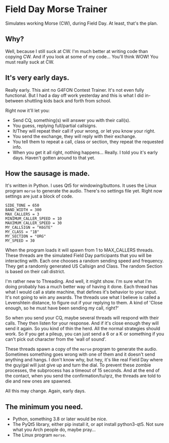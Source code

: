 # Field Day Morse Trainer
Simulates working Morse (CW), during Field Day. At least, that's the plan.

## Why?
Well, because I still suck at CW. I'm much better at writing code than copying CW. And if you look at some of my code... You'll think WOW! You must really suck at CW. 

## It's very early days.
Really early. This aint no G4FON Contest Trainer. It's not even fully functional. But I had a day off work yesterday and this is what I did in-between shuttling kids back and forth from school.

Right now it'll let you: 

*  Send CQ, something(s) will answer you with their call(s). 
*  You guess, replying full/partial callsigns.
*  It/They will repeat their call if your wrong, or let you know your right.
*  You send the exchange, they will reply with their exchange.
*  You tell them to repeat a call, class or section, they repeat the requested info.
*  When you get it all right, nothing happens... Really. I told you it's early days. Haven't gotten around to that yet.

## How the sausage is made.
It's written in Python. I uses Qt5 for windowing/buttons. It uses the Linux program `morse` to generate the audio. There's no settings file yet. Right now settings are just a block of code.

```
SIDE_TONE = 650
BAND_WIDTH = 300
MAX_CALLERS = 3
MINIMUM_CALLER_SPEED = 10
MAXIMUM_CALLER_SPEED = 30
MY_CALLSIGN = "K6GTE"
MY_CLASS = "1B"
MY_SECTION = "ORG"
MY_SPEED = 30
```

When the program loads it will spawn from 1 to MAX_CALLERS threads. These threads are the simulated Field Day participants that you will be interacting with. Each one chooses a random sending speed and frequency. They get a randomly generated US Callsign and Class. The random Section is based on their call district.

I'm rather new to Threading. And well, it might show. I'm sure what I'm doing probably has a much better way of having it done. Each thread has what I would call a state machine, that defines it's behavior to your input. It's not going to win any awards. The threads use what I believe is called a Levenshtein distance, to figure out if your replying to them. A kind of 'Close enough, so he must have been sending my call, right?' 

So when you send your CQ, maybe several threads will respond with their calls. They then listen for your response. And if it's close enough they will send it again. So you kind of thin the herd. All the normal strategies should work. So if you get a pileup, you can just send a 6 or a K or something if you can't pick out character from the 'wall of sound'.

These threads spawn a copy of the `morse` program to generate the audio. Sometimes something goes wrong with one of them and it doesn't send anything and hangs. I don't know why, but hey, it's like real Field Day where the guy/gal will just give up and turn the dial. To prevent these zombie processes, the subprocess has a timeout of 15 seconds. And at the end of the contact, when you send the confirmation/tu/qrz, the threads are told to die and new ones are spawned.

All this may change. Again, early days.

## The minimum you need.

*  Python, something 3.8 or later would be nice.
*  The PyQt5 library, either pip install it, or apt install python3-qt5. Not sure what you Arch people do, maybe pray...
*  The Linux program `morse`.

